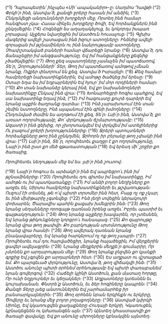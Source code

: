 
(^1) _Դպրապետին՝ ինչպես «Մի՛ ապականիր»-ը։ Սաղմոս Դավթի_
(^2) _Փրկի՛ր ինձ, Աստվա՛ծ, քանզի ջրերը հասան իմ անձին,_
(^3) _Ընկղմվեցի անդունդների խորքերի մեջ,
Որտեղ ինձ համար հանգիստ չկա։
Հասա մինչեւ խորքերը ծովի,
Եվ հորձանքներն ինձ ընկղմեցին։_
(^4) _Հոգնեցի ես աղաղակելուց, եւ կոկորդս իսպառ չորացավ։
Աչքերս նվաղեցին իմ Աստծուն հուսալուց։_
(^5) _Գլխիս մազերից ավելի շատացան ինձ իզուր ատողները։
Ինձնից ավելի զորացան իմ թշնամիներն ու ինձ նանրությամբ ատողները,
Չհափշտակված բաների համար վճարեցի նրանց։_
(^6) _Աստվա՛ծ, դու ճանաչեցիր իմ անզգամությունը,
Եվ իմ հանցանքները քեզնից չծածկվեցին։_
(^7) _Թող քեզ սպասողները չամաչեն իմ պատճառով,
Տե՛ր, Զորությունների՛ Տեր,
Թող իմ պատճառով ամոթով չմնան նրանք,
Ովքեր փնտրում են քեզ, Աստվա՛ծ Իսրայելի։_
(^8) _Քեզ համար համբերեցի նախատինքներին,
Եվ ամոթը ծածկեց իմ երեսը։_
(^9) _Օտար եղա ես իմ եղբայրներին
Եվ հյուր՝ իմ մոր որդիների համար։_
(^10) _Քո տան նախանձը կերավ ինձ,
Եվ քո նախանձողների նախատինքը
Ընկավ ինձ վրա։_
(^11) _Խոնարհեցրի հոգիս պահքով,
Եվ սա նախատինք եղավ ինձ,_
(^12) _Իմ հագուստը քուրձ դարձրի
Եվ նրանց աչքին ծաղրանք դարձա։_
(^13) _Ինձ չարախոսում էին տան շեմին նստողները,
Ինձ այպանում էին գինի խմողները։_
(^14) _Ընդունված ժամին ես աղոթում էի քեզ, Տե՛ր։
Լսի՛ր ինձ, Աստվա՛ծ, քո առատ ողորմությամբ,
Քո՝ փրկության ճշմարտությամբ։_
(^15) _Ազատի՛ր ինձ ցեխից, որ չխորտակվեմ
Եվ փրկվեմ իմ ատելիներից
Ու բազում ջրերի խորություններից։_
(^16) _Ջրերի պտույտների հորձանքները թող ինձ չընկղմեն,
Ջրհորն իր բերանը թող չփակի ինձ վրա։_
(^17) _Լսի՛ր ինձ, Տե՜ր, որովհետեւ քաղցր է քո ողորմությունը,
Նայի՛ր ինձ ըստ քո մեծ գթառատության_
(^18) _Եվ երեսդ մի՛ շրջիր քո ծառայից,_


_Որովհետեւ նեղության մեջ եմ ես. լսի՛ր ինձ շուտով։_

(^19) _Նայի՛ր հոգուս եւ արձակի՛ր ինձ
Եվ ապրեցրո՛ւ ինձ իմ թշնամիներից։_
(^20) _Որովհետեւ դու գիտես իմ նախատինքը,
Իմ ամոթն ու իմ պատկառանքը։_
(^21) _Իմ անձի բոլոր նեղիչները քո առջեւ են,
Սիրտս համբերեց նախատինքների եւ թշվառության։
Ուզում էի տեսնել, թե ո՛վ պիտի տրտմեր ինձ հետ,
Բայց ոչ ոք չկար, եւ ինձ մխիթարիչ չգտնվեց։_
(^22) _Ինձ լեղի տվեցին կերակուրի փոխարեն,
Ծարավիս պահին քացախ խմեցրին ինձ։_
(^23) _Թող նրանց սեղանները որոգայթ դառնան իրենց առջեւ՝
Իբրեւ պատիժ եւ գայթակղություն։_
(^24) _Թող նրանց աչքերը խավարեն, որ չտեսնեն,
Եվ նրանց թիկունքները կորցրո՛ւ հանապազ։_
(^25) _Քո զայրույթը նրանց վրա թող թափվի։
Քո բարկության սրտմտությունը
Թող նրանց վրա հասնի։_
(^26) _Թող ավերակ դառնան նրանց բնակավայրերը,
Եվ նրանց հարկերում ոչ ոք թող չապրի։_
(^27) _Որովհետեւ ում դու հարվածեցիր, նրանք հալածեցին,
Իմ վերքերին ցավեր ավելացրին։_
(^28) _Նրանց մեղքերին մեղքե՛ր գումարիր,
Որ չմտնեն քո արդարության մեջ։_
(^29) _Թող նրանք ջնջվեն քո կյանքի գրքից
Եվ չգրվեն քո արդարների հետ։_
(^30) _Ես աղքատ ու վշտացած եմ.
Քո պարգեւած փրկությունը, Աստվա՛ծ, թող վիճակվի ինձ։_
(^31) _Աստծու անունը պիտի օրհնեմ օրհնությամբ
Եվ պիտի փառաբանեմ նրան գովերգով։_
(^32) _Հաճելի կլինի Աստծուն, քան մատաղ հորթը,
Որ ունի եղջյուրներ եւ կճղակներ։_
(^33) _Աղքատները կտեսնեն եւ կուրախանան.
Փնտրե՛ք Աստծուն, եւ ձեր հոգիները կապրեն։_
(^34) _Քանզի Տերը լսեց անտուններին
Եվ չարհամարհեց իր բանտարկյալներին։_
(^35) _Թող օրհնեն նրան երկինքն ու երկիրը,
Ծովերը եւ նրանց մեջ բոլոր լողացողները։_
(^36) _Աստված կփրկի Սիոնը,
Եվ կկառուցվեն քաղաքները Հուդայի երկրի,
Կկառուցեն, կբնակեցնեն ու կժառանգեն այն։_
(^37) _Այնտեղ կհաստատվի քո ծառայի զավակը,
Եվ քո անունը սիրողները կբնակվեն այնտեղ։_
